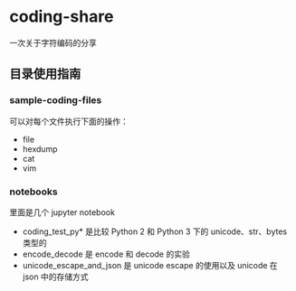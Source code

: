 # coding-share

一次关于字符编码的分享

## 目录使用指南

### sample-coding-files

可以对每个文件执行下面的操作：

- file
- hexdump
- cat
- vim

### notebooks

里面是几个 jupyter notebook

- coding_test_py* 是比较 Python 2 和 Python 3 下的 unicode、str、bytes 类型的
- encode_decode 是 encode 和 decode 的实验
- unicode_escape_and_json 是 unicode escape 的使用以及 unicode 在 json 中的存储方式
